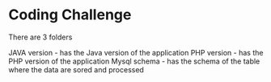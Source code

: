 # Coding Challenge


There are 3 folders 

JAVA version - has the Java version of the application
PHP version - has the PHP version of the application
Mysql schema - has the schema of the table where the data are sored and processed
